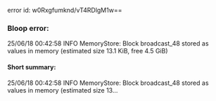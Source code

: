 error id: w0Rxgfumknd/vT4RDlgM1w==
### Bloop error:

25/06/18 00:42:58 INFO MemoryStore: Block broadcast_48 stored as values in memory (estimated size 13.1 KiB, free 4.5 GiB)
#### Short summary: 

25/06/18 00:42:58 INFO MemoryStore: Block broadcast_48 stored as values in memory (estimated size 13...